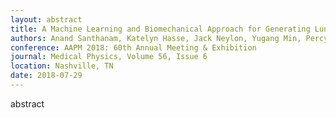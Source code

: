 ```yaml
---
layout: abstract
title: A Machine Learning and Biomechanical Approach for Generating Lung 4DCT from a Breath-Hold 3DCT
authors: Anand Santhanam, Katelyn Hasse, Jack Neylon, Yugang Min, Percy lee, and Daniel A. Low
conference: AAPM 2018: 60th Annual Meeting & Exhibition
journal: Medical Physics, Volume 56, Issue 6
location: Nashville, TN
date: 2018-07-29
---
```

abstract
